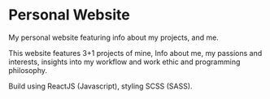 # Personal Website
My personal website featuring info about my projects, and me.

This website features 3+1 projects of mine,
Info about me, my passions and interests, insights into my workflow and work ethic and programming philosophy.

Build using ReactJS (Javascript), styling SCSS (SASS).
